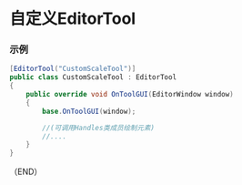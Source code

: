 # 自定义EditorTool   

### 示例    

```C#  
[EditorTool("CustomScaleTool")]
public class CustomScaleTool : EditorTool
{
    public override void OnToolGUI(EditorWindow window)
    {
        base.OnToolGUI(window);

        //(可调用Handles类成员绘制元素)      
        //....  
    }
}
```  


（END）  